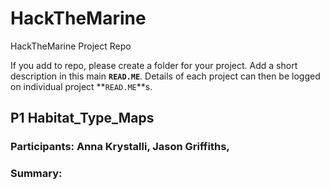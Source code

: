 # HackTheMarine
HackTheMarine Project Repo

If you add to repo, please create a folder for your project. Add a short description in this main **`READ.ME`**. Details of each project can then be logged on individual project **`READ.ME`**s.

## P1 Habitat_Type_Maps

### **Participants:** Anna Krystalli, Jason Griffiths,

### **Summary:** 
